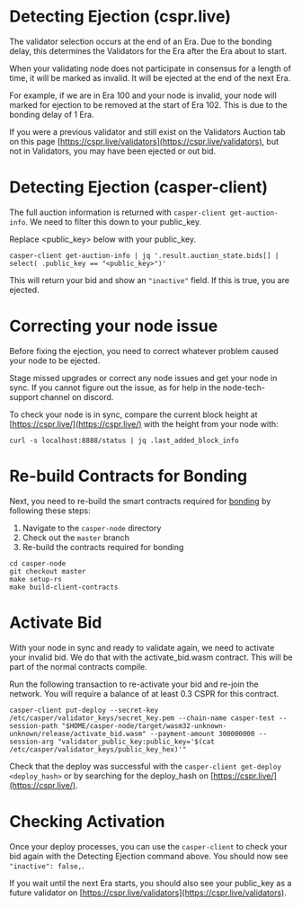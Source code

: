 # Detecting Ejection (cspr.live)

The validator selection occurs at the end of an Era. Due to the bonding delay, this determines the Validators for the Era after the Era about to start.

When your validating node does not participate in consensus for a length of time, it will be marked as invalid. It will be ejected at the end of the next Era.

For example, if we are in Era 100 and your node is invalid, your node will marked for ejection to be removed at the start of Era 102. This is due to the bonding delay of 1 Era.

If you were a previous validator and still exist on the Validators Auction tab on this page [https://cspr.live/validators](https://cspr.live/validators), but not in Validators, you may have been ejected or out bid. 

# Detecting Ejection (casper-client)

The full auction information is returned with `casper-client get-auction-info`.  We need to filter this down to your public_key.

Replace <public_key> below with your public_key.

`casper-client get-auction-info | jq '.result.auction_state.bids[] | select( .public_key == "<public_key>")'`

This will return your bid and show an `"inactive"` field.  If this is true, you are ejected.
# Correcting your node issue

Before fixing the ejection, you need to correct whatever problem caused your node to be ejected.

Stage missed upgrades or correct any node issues and get your node in sync. If you cannot figure out the issue, as for help in the node-tech-support channel on discord.

To check your node is in sync, compare the current block height at [https://cspr.live/](https://cspr.live/) with the height from your node with:

`curl -s localhost:8888/status | jq .last_added_block_info`

# Re-build Contracts for Bonding

Next, you need to re-build the smart contracts required for [bonding](https://docs.casperlabs.io/en/latest/node-operator/bonding.html) by following these steps:

1. Navigate to the `casper-node` directory 
1. Check out the `master` branch
1. Re-build the contracts required for bonding

```
cd casper-node
git checkout master
make setup-rs
make build-client-contracts 
```

# Activate Bid

With your node in sync and ready to validate again, we need to activate your invalid bid.  We do that with the activate_bid.wasm contract.  This will be part of the normal contracts compile.

Run the following transaction to re-activate your bid and re-join the network. You will require a balance of at least 0.3 CSPR for this contract.

```
casper-client put-deploy --secret-key /etc/casper/validator_keys/secret_key.pem --chain-name casper-test --session-path "$HOME/casper-node/target/wasm32-unknown-unknown/release/activate_bid.wasm" --payment-amount 300000000 --session-arg "validator_public_key:public_key='$(cat /etc/casper/validator_keys/public_key_hex)'"
```

Check that the deploy was successful with the `casper-client get-deploy <deploy_hash>` or by searching for the deploy_hash on [https://cspr.live/](https://cspr.live/).

# Checking Activation

Once your deploy processes, you can use the `casper-client` to check your bid again with the Detecting Ejection command above. You should now see `"inactive": false,`.

If you wait until the next Era starts, you should also see your public_key as a future validator on [https://cspr.live/validators](https://cspr.live/validators).